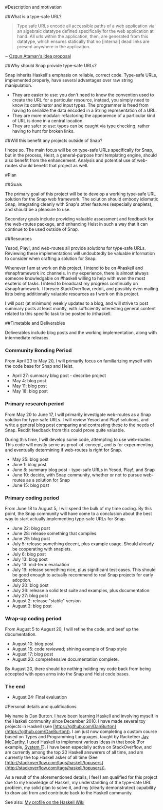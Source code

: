 #Description and motivation 

##What is a type-safe URL?

> Type safe URLs encode all accessible paths of a web application
> via an algebraic datatype
> defined specifically for the web application at hand.
> All urls within the application, then, are generated from this datatype,
> which ensures statically that no [internal] dead links
> are present anywhere in the application.

~ [Ozgun Ataman's idea proposal](http://hackage.haskell.org/trac/summer-of-code/ticket/1621)

##Why should Snap provide type-safe URLs?

Snap inherits Haskell's emphasis on reliable, correct code.
Type-safe URLs, implemented properly, have several advantages over
raw string manipulation.

* They are easier to use: you don't need to know the convention used
to create the URL for a particular resource, instead, you simply need to know
its combinator and input types. The programmer is freed from having to
serialize the data encoded in a String representation of a URL.
* They are more modular: refactoring the appearence of a particular kind of URL
is done in a central location.
* They are safer to use: typos can be caught via type checking,
rather having to hunt for broken links.

##Will this benefit any projects outside of Snap?

I hope so.
The main focus will be on type-safe URLs specifically for Snap,
but in the process,
Heist, a general-purpose html templating engine,
should also benefit from the enhancement.
Analysis and potential use of web-routes should benefit that project as well.


#Plan

##Goals

The primary goal of this project will be to
develop a working type-safe URL solution for the Snap web framework.
The solution should embody idiomatic Snap,
integrating cleanly with Snap's other features (especially snaplets),
and should be a pleasure to use.

Secondary goals include
providing valuable assessment and feedback for the web-routes package,
and enhancing Heist in such a way that it can continue to be used outside of Snap.


##Resources 

Yesod, Play!, and web-routes all provide solutions for type-safe URLs.
Reviewing these implementations will undoubtedly be valuable information
to consider when crafting a solution for Snap.

Whenever I am at work on this project,
I intend to be on #haskell and #snapframework irc channels.
In my experience, there is almost always someone knowledgable on #haskell
willing to help with even the most esoteric of tasks.
I intend to broadcast my progress continually on #snapframework.
I foresee StackOverflow, reddit, and possibly even mailing lists
being additionally valuable resources as I work on this project.

I will post (at minimum) weekly updates to a blog,
and will strive to post summary posts at least montly,
with sufficiently interesting general content
related to this specific task
to be posted to /r/haskell.


##Timetable and Deliverables

Deliverables include blog posts and the working implementation,
along with intermediate releases.


### Community Bonding Period

From April 23 to May 20,
I will primarily focus on familiarizing myself
with the code base for Snap and Heist.

* April 27: summary blog post - describe project
* May 4: blog post
* May 11: blog post
* May 18: blog post

### Primary research period

From May 20 to June 17,
I will primarily investigate web-routes
as a Snap solution for type-safe URLs.
I will review Yesod and Play! solutions,
and write a general blog post comparing and contrasting
these to the needs of Snap.
Reddit feedback from this could prove quite valuable.

During this time, I will develop some code,
attempting to use web-routes.
This code will mostly serve as proof-of-concept,
and is for experimenting and eventually determining
if web-routes is right for Snap.

* May 25: blog post
* June 1: blog post
* June 8: summary blog post - type-safe URLs in Yesod, Play!, and Snap
* June 10: decide, with Snap community,
whether or not to pursue web-routes as a solution for Snap
* June 15: blog post

### Primary coding period

From June 18 to August 5,
I will spend the bulk of my time coding.
By this point, the Snap community will have come to a conclusion
about the best way to start actually implementing type-safe URLs for Snap.

* June 22: blog post
* June 28: release something that compiles
* June 29: blog post
* July 5: release something decent, plus example usage.
Should already be cooperating with snaplets.
* July 6: blog post
* July 13: blog post
* July 13: mid-term evaluation
* July 19: release something nice, plus significant test cases.
This should be good enough to actually recommend to real Snap projects for
early adoption.
* July 20: blog post
* July 26: release a solid test suite and examples, plus documentation
* July 27: blog post
* August 2: release "stable" version
* August 3: blog post


### Wrap-up coding period

From August 5 to August 20,
I will refine the code,
and beef up the documentation.

* August 10: blog post
* August 15: code reviewed; shining example of Snap style
* August 17: blog post
* August 20: comprehensive documentation complete.

By August 20, there should be nothing holding my code back
from being accepted with open arms into the Snap and Heist
code bases.

### The end

* August 24: Final evaluation

#Personal details and qualifications

My name is Dan Burton.
I have been learning Haskell
and involving myself in the Haskell community
since December 2010.
I have made several toy projects in Haskell
(see [https://github.com/DanBurton](https://github.com/DanBurton)).
I am just now completing a custom course
based on Types and Programming Languages,
taught by Racketeer [Jay McCarthy](http://faculty.cs.byu.edu/~jay/home/).
I used Haskell to implement various ideas in that book
(For example, [System F](https://github.com/DanBurton/Blog/blob/master/Literate%20Haskell/SystemF.lhs)).
I have been especially active on StackOverflow,
and am currently among the top 20 Haskell answerers of all time,
and am currently the top Haskell asker of all time
(See [http://stackoverflow.com/tags/haskell/topusers](http://stackoverflow.com/tags/haskell/topusers)).

As a result of the aforementioned details,
I feel I am qualified for this project due to my knowledge of Haskell,
my understanding of the type-safe URL problem,
my solid plan to solve it,
and my (clearly demonstrated) capability to
draw aid from and contribute back to the Haskell community.

See also: [My profile on the Haskell Wiki](http://www.haskell.org/haskellwiki/User:Drb226)
